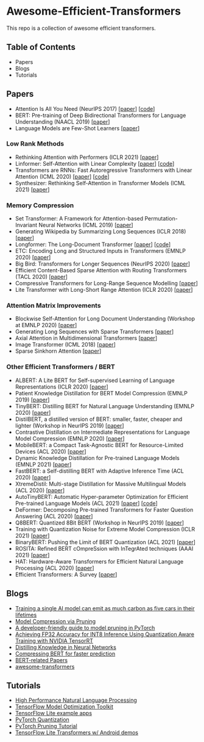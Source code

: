 # Awesome-Efficient-Transformers
This repo is a collection of awesome efficient transformers.

## Table of Contents
- Papers
- Blogs
- Tutorials

## Papers
- Attention Is All You Need (NeurIPS 2017) [[paper](https://arxiv.org/abs/1706.03762)] [[code](https://github.com/tensorflow/tensor2tensor)]
- BERT: Pre-training of Deep Bidirectional Transformers for Language Understanding (NAACL 2019) [[paper](https://arxiv.org/abs/1810.04805)]
- Language Models are Few-Shot Learners [[paper](https://arxiv.org/abs/2005.14165)]

### Low Rank Methods
- Rethinking Attention with Performers (ICLR 2021) [[paper](https://arxiv.org/abs/2009.14794)]
- Linformer: Self-Attention with Linear Complexity [[paper](https://arxiv.org/abs/2006.04768)] [[code](https://github.com/tatp22/linformer-pytorch)]
- Transformers are RNNs: Fast Autoregressive Transformers with Linear Attention (ICML 2020) [[paper](https://arxiv.org/abs/2006.16236)] [[code](https://linear-transformers.com)]
- Synthesizer: Rethinking Self-Attention in Transformer Models (ICML 2021) [[paper](https://arxiv.org/abs/2005.00743)]
 
### Memory Compression
- Set Transformer: A Framework for Attention-based Permutation-Invariant Neural Networks (ICML 2019) [[paper](https://arxiv.org/abs/1810.00825)]
- Generating Wikipedia by Summarizing Long Sequences (ICLR 2018) [[paper](https://arxiv.org/abs/1801.10198)]
- Longformer: The Long-Document Transformer [[paper](https://arxiv.org/abs/2004.05150)] [[code](https://github.com/allenai/longformer)]
- ETC: Encoding Long and Structured Inputs in Transformers (EMNLP 2020) [[paper](https://arxiv.org/abs/2004.08483)]
- Big Bird: Transformers for Longer Sequences (NeurIPS 2020) [[paper](https://arxiv.org/abs/2007.14062)]
- Efficient Content-Based Sparse Attention with Routing Transformers (TACL 2020) [[paper](https://arxiv.org/abs/2003.05997)]
- Compressive Transformers for Long-Range Sequence Modelling [[paper](https://arxiv.org/abs/1911.05507)]
- Lite Transformer with Long-Short Range Attention (ICLR 2020) [[paper](https://arxiv.org/abs/2004.11886)]

### Attention Matrix Improvements
- Blockwise Self-Attention for Long Document Understanding (Workshop at EMNLP 2020) [[paper](https://arxiv.org/abs/1911.02972)]
- Generating Long Sequences with Sparse Transformers [[paper](https://arxiv.org/abs/1904.10509)]
- Axial Attention in Multidimensional Transformers [[paper](https://arxiv.org/abs/1912.12180)]
- Image Transformer (ICML 2018) [[paper](https://arxiv.org/abs/1802.05751)]
- Sparse Sinkhorn Attention [[paper](https://arxiv.org/abs/2002.11296)]

### Other Efficient Transformers / BERT
- ALBERT: A Lite BERT for Self-supervised Learning of Language Representations (ICLR 2020) [[paper](https://arxiv.org/abs/1909.11942)]
- Patient Knowledge Distillation for BERT Model Compression (EMNLP 2019) [[paper](https://arxiv.org/abs/1908.09355)]
- TinyBERT: Distilling BERT for Natural Language Understanding (EMNLP 2020) [[paper](https://arxiv.org/abs/1909.10351)]
- DistilBERT, a distilled version of BERT: smaller, faster, cheaper and lighter (Workshop in NeurIPS 2019) [[paper](https://arxiv.org/abs/1910.01108)]
- Contrastive Distillation on Intermediate Representations for Language Model Compression (EMNLP 2020) [[paper](https://arxiv.org/abs/2009.14167)]
- MobileBERT: a Compact Task-Agnostic BERT for Resource-Limited Devices (ACL 2020) [[paper](https://arxiv.org/abs/2004.02984)]
- Dynamic Knowledge Distillation for Pre-trained Language Models (EMNLP 2021) [[paper](https://arxiv.org/abs/2109.11295)]
- FastBERT: a Self-distilling BERT with Adaptive Inference Time (ACL 2020) [[paper](https://arxiv.org/abs/2004.02178)]
- XtremeDistil: Multi-stage Distillation for Massive Multilingual Models (ACL 2020) [[paper](https://arxiv.org/abs/2004.05686)]
- AutoTinyBERT: Automatic Hyper-parameter Optimization for Efficient Pre-trained Language Models (ACL 2021) [[paper](https://arxiv.org/abs/2107.13686)] [[code](https://github.com/huawei-noah/Pretrained-Language-Model/tree/master/AutoTinyBERT)]
- DeFormer: Decomposing Pre-trained Transformers for Faster Question Answering (ACL 2020) [[paper](https://arxiv.org/abs/2005.00697)]
- Q8BERT: Quantized 8Bit BERT (Workshop in NeurIPS 2019) [[paper](https://arxiv.org/abs/1910.06188)]
- Training with Quantization Noise for Extreme Model Compression (ICLR 2021) [[paper](https://arxiv.org/abs/2004.07320)]
- BinaryBERT: Pushing the Limit of BERT Quantization (ACL 2021) [[paper](https://arxiv.org/abs/2012.15701)]
- ROSITA: Refined BERT cOmpreSsion with InTegrAted techniques (AAAI 2021) [[paper](https://arxiv.org/abs/2103.11367)]
- HAT: Hardware-Aware Transformers for Efficient Natural Language Processing (ACL 2020) [[paper](https://arxiv.org/abs/2005.14187)]
- Efficient Transformers: A Survey [[paper](https://arxiv.org/abs/2009.06732)]

## Blogs
- [Training a single AI model can emit as much carbon as five cars in their lifetimes](https://www.technologyreview.com/2019/06/06/239031/training-a-single-ai-model-can-emit-as-much-carbon-as-five-cars-in-their-lifetimes/)
- [Model Compression via Pruning](https://towardsdatascience.com/model-compression-via-pruning-ac9b730a7c7b)
- [A developer-friendly guide to model pruning in PyTorch](https://spell.ml/blog/model-pruning-in-pytorch-X9pXQRAAACIAcH9h)
- [Achieving FP32 Accuracy for INT8 Inference Using Quantization Aware Training with NVIDIA TensorRT](https://developer.nvidia.com/blog/achieving-fp32-accuracy-for-int8-inference-using-quantization-aware-training-with-tensorrt/)
- [Distilling Knowledge in Neural Networks](https://wandb.ai/authors/knowledge-distillation/reports/Distilling-Knowledge-in-Neural-Networks--VmlldzoyMjkxODk)
- [Compressing BERT for faster prediction](https://rasa.com/blog/compressing-bert-for-faster-prediction-2/)
- [BERT-related Papers](https://github.com/tomohideshibata/BERT-related-papers)
- [awesome-transformers](https://github.com/shizhediao/awesome-transformers)

## Tutorials
- [High Performance Natural Language Processing](http://gabrielilharco.com/publications/EMNLP_2020_Tutorial__High_Performance_NLP.pdf)
- [TensorFlow Model Optimization Toolkit](https://github.com/tensorflow/model-optimization)
- [TensorFlow Lite example apps](https://www.tensorflow.org/lite/examples)
- [PyTorch Quantization](https://pytorch.org/docs/stable/quantization.html)
- [PyTorch Pruning Tutorial](https://pytorch.org/tutorials/intermediate/pruning_tutorial.html)
- [TensorFlow Lite Transformers w/ Android demos](https://github.com/huggingface/tflite-android-transformers)
